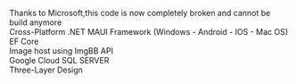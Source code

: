 Thanks to Microsoft,this code is now completely broken and cannot be build anymore\
Cross-Platform .NET MAUI Framework (Windows - Android - IOS - Mac OS)\
EF Core\
Image host using ImgBB API\
Google Cloud SQL SERVER\
Three-Layer Design
